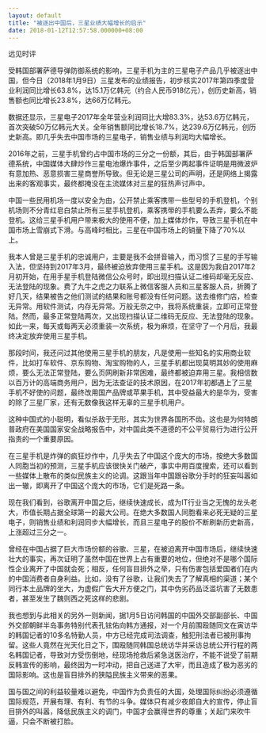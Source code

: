 ```yaml
---
layout: default
title: "被逐出中国后，三星业绩大幅增长的启示"
date: 2018-01-12T12:57:58.000000+08:00
---
```


远见时评

受韩国部署萨德导弹防御系统的影响，三星手机为主的三星电子产品几乎被逐出中国，但今日（2018年1月9日）三星发布的业绩报告，初步核实2017年第四季度营业利润同比增长63.8%，达15.1万亿韩元（约合人民币918亿元），创历史新高，销售额也同比增长23.8%，达66万亿韩元。

数据还显示，三星电子2017年全年营业利润同比大增83.3%，达53.6万亿韩元，首次突破50万亿韩元大关。全年销售额同比增长18.7%，达239.6万亿韩元，创历史新高。即几乎失去中国市场的三星电子，销售业绩与利润均大幅增长。

2016年之前，三星手机曾约占中国市场的三分之一份额，其后，由于韩国部署萨德系统，中国媒体大肆炒作三星电池爆炸事件，之后至少两起事件证明是用微波炉有意加热、恶意损害三星商誉所导致。但无论是三星公司的声明，还是网络上揭露出来的客观事实，最终都掩没在主流媒体对三星的狂热声讨声中。

中国一些民用机场一度以安全为由，公开禁止乘客携带一些型号的手机登机，个别机场则不分青红皂白禁止所有三星手机登机，乘客携带的手机要么丢弃，要么不能登机。这给三星手机用户带来极大的使用不便，加上媒体炒作，导致三星手机在中国市场上雪崩式下滑。与高峰时相比，三星在中国市场上的销量下降了70%以上。

我本人曾是三星手机的忠诚用户，主要是我不会拼音输入，而习惯了三星的手写输入法，但坚持到2017年3月，最终被迫放弃使用三星手机。这是因为我自2017年2月初开始，在用手星手机登陆微信公众号时，即出现扫描认证二维码却毫无反应、无法登陆的现象。费了九牛之虎之力联系上微信客服人员和三星客服人员，折腾了好几天，结果被告之他们测试的结果和账号都没有任何问题。送去维修门店，检查无异常。用软件测试，内存无异常。万般无奈之中，我将系统重装，立即可正常登陆。然而，最多正常登陆两次，又出现扫描认证二维码无反应、无法登陆的现象。如此一来，每天或每两天必须重装一次系统，极为麻烦，在坚守了一个月后，我最终决定放弃使用三星手机。

那段时间，我还问过其他使用三星手机的朋友，凡是使用一些知名的实用商业软件，比如打车软件、京东购物、淘宝购物的人，三星手机都出现莫明其妙的使用麻烦，要么无法正常登陆，要么页网刷新非常困难，最终都被迫弃用三星。我相信数以百万计的高端商务用户，因为无法查证的技术原因，在2017年初都遇上了三星手机不好使的问题，最终改用国产品牌或苹果手机，其中受益最大的是华为，受害的除了三星厂家，还有无数像我这样无辜的三星手机用户。

这种中国式的小聪明，看似杀敌于无形，其实为世界各国所不齿。这也是为何特朗普政府在美国国家安全战略报告中，对中国此类不道德的不公平贸易行为进行公开指责的一个重要原因。

在三星手机是炸弹的疯狂炒作中，几乎失去了中国这个庞大的市场，按绝大多数国人同胞当初的预测，三星手机应该很快关门破产，事实中用百度搜索，还可以看到一些媒体上散布的类似民族主义的论调。这跟当年中国跟谷歌分手时的狂妄叫嚣如出一辙，即离开了中国这个庞大的市场，它们是死路一条。

现在我们看到，谷歌离开中国之后，继续快速成长，成为IT行业当之无愧的龙头老大，市值长期占据全球第一的最大公司。在绝大多数国人同胞看来必死无疑的三星电子，则销售业绩和利润同步大幅增长，而且三星电子的股价不断刷新历史新高，上涨超过三分之一。

曾经在中国占据了巨大市场份额的谷歌、三星，在被迫离开中国市场后，继续快速壮大的事实，再次证明了虽然中国在世界上占有重要的地位，但绝对不是哪个国际性企业离开了中国就会死；相反，任何盲目排外之举，只有伤害包括爱国者们在内的中国消费者自身利益。比如，没有了谷歌，让我们失去了了解真相的渠道；某个同行本土品牌的坐大，为虚假广告大开方便之门，其中伪劣药品泛滥坑害了无数患者，甚至发生了魏则西之死这样的悲剧。

我也想到与此相关的另外一则新闻，据1月5日访问韩国的中国外交部副部长、中国外交部朝鲜半岛事务特别代表孔铉佑向韩方通报，对一个月前围殴随同文在寅访华的韩国记者的10多名特勤人员，中方已经完成司法调查，触犯刑法者已被刑事拘留。这些人竟然在光天化日之下，围殴随同韩国总统访华并采访总统公开行程的两名韩国记者，导致对方受伤倒地，经现场抢救后紧急送医治疗，不能不说受了前期反韩宣传的影响，最终因为一时冲动，把自己送进了大牢，而且造成了极为恶劣的国际影响。这也是盲目排外的狭隘民族主义带来的恶果。

国与国之间的利益较量难以避免，中国作为负责任的大国，处理国际纠纷必须遵循国际规范，开展有理、有利、有节的斗争。媒体只有减少夜郞自大的宣传，停止盲目排外的叫嚣，降低民族主义的调门，中国才会赢得世界的尊重；关起门来吹牛逼，只会不断被打脸。


